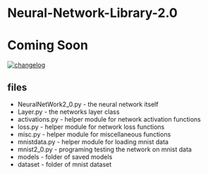 # Neural-Network-Library-2.0
# Coming Soon

[![changelog](https://img.shields.io/badge/2.0-changelog-green.svg)](https://github.com/GypsyDangerous/Neural-Network-Library-2.0/blob/master/changelog.md)

## files
* NeuralNetWork2_0.py - the neural network itself
* Layer.py - the networks layer class
* activations.py - helper module for network activation functions
* loss.py - helper module for network loss functions
* misc.py - helper module for miscellaneous functions
* mnistdata.py - helper module for loading mnist data
* mnist2_0.py - programing testing the network on mnist data
* models - folder of saved models
* dataset - folder of mnist dataset

